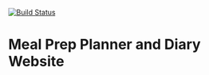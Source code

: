 [![Build Status](https://travis-ci.org/leaniterationsllc/mealprepplan.svg?branch=master)](https://travis-ci.org/leaniterationsllc/mealprepplan)

# Meal Prep Planner and Diary Website
